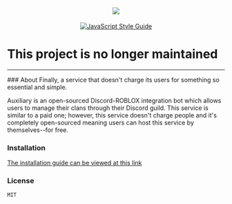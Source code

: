 <h1 align="center">
  <img src="https://cdn.discordapp.com/attachments/608941689872056333/699568537919815690/unknown.png">
  <br>
</h1>

<p align="center">
    <a href="https://standardjs.com"><img src="https://img.shields.io/badge/code_style-standard-blue.svg?style=flat-square" alt="JavaScript Style Guide"/></a>
</p>

<h1>This project is no longer maintained</h1>
<hr>
### About
Finally, a service that doesn't charge its users for something so essential and simple.

Auxiliary is an open-sourced Discord-ROBLOX integration bot which allows users to manage their clans through their Discord guild.
This service is similar to a paid one; however, this service doesn't charge people and it's completely open-sourced meaning
users can host this service by themselves--for free.

### Installation
[The installation guide can be viewed at this link](https://github.com/nishi7409/Auxiliary/wiki)


### License
```sh
MIT
```
